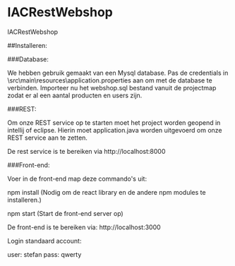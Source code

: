 # IACRestWebshop
IACRestWebshop

##Installeren:

###Database:

We hebben gebruik gemaakt van een Mysql database. Pas de credentials in \src\main\resources\application.properties aan om met de database te verbinden. Importeer nu het webshop.sql bestand vanuit de projectmap zodat er al een aantal producten en users zijn.



###REST:

Om onze REST service op te starten moet het project worden geopend in intellij of eclipse. Hierin moet application.java worden uitgevoerd om onze REST service aan te zetten.

De rest service is te bereiken via http://localhost:8000


###Front-end:

Voer in de front-end map deze commando's uit:

npm install (Nodig om de react library en de andere npm modules te installeren.)



npm start (Start de front-end server op)



De front-end is te bereiken via: http://localhost:3000



Login standaard account:

user: stefan
pass: qwerty
